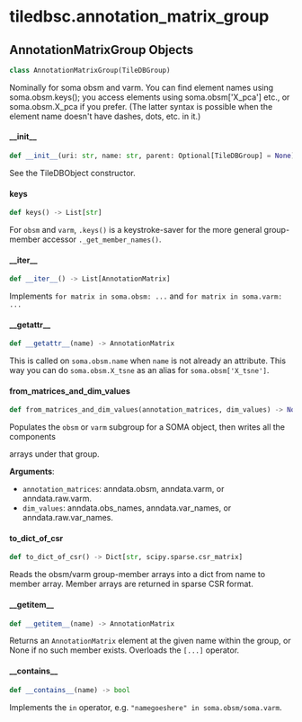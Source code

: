 <a id="tiledbsc.annotation_matrix_group"></a>

# tiledbsc.annotation\_matrix\_group

<a id="tiledbsc.annotation_matrix_group.AnnotationMatrixGroup"></a>

## AnnotationMatrixGroup Objects

```python
class AnnotationMatrixGroup(TileDBGroup)
```

Nominally for soma obsm and varm. You can find element names using soma.obsm.keys(); you access
elements using soma.obsm['X_pca'] etc., or soma.obsm.X_pca if you prefer.  (The latter syntax is
possible when the element name doesn't have dashes, dots, etc. in it.)

<a id="tiledbsc.annotation_matrix_group.AnnotationMatrixGroup.__init__"></a>

#### \_\_init\_\_

```python
def __init__(uri: str, name: str, parent: Optional[TileDBGroup] = None)
```

See the TileDBObject constructor.

<a id="tiledbsc.annotation_matrix_group.AnnotationMatrixGroup.keys"></a>

#### keys

```python
def keys() -> List[str]
```

For `obsm` and `varm`, `.keys()` is a keystroke-saver for the more general group-member
accessor `._get_member_names()`.

<a id="tiledbsc.annotation_matrix_group.AnnotationMatrixGroup.__iter__"></a>

#### \_\_iter\_\_

```python
def __iter__() -> List[AnnotationMatrix]
```

Implements `for matrix in soma.obsm: ...` and `for matrix in soma.varm: ...`

<a id="tiledbsc.annotation_matrix_group.AnnotationMatrixGroup.__getattr__"></a>

#### \_\_getattr\_\_

```python
def __getattr__(name) -> AnnotationMatrix
```

This is called on `soma.obsm.name` when `name` is not already an attribute.
This way you can do `soma.obsm.X_tsne` as an alias for `soma.obsm['X_tsne']`.

<a id="tiledbsc.annotation_matrix_group.AnnotationMatrixGroup.from_matrices_and_dim_values"></a>

#### from\_matrices\_and\_dim\_values

```python
def from_matrices_and_dim_values(annotation_matrices, dim_values) -> None
```

Populates the `obsm` or `varm` subgroup for a SOMA object, then writes all the components

arrays under that group.

**Arguments**:

- `annotation_matrices`: anndata.obsm, anndata.varm, or anndata.raw.varm.
- `dim_values`: anndata.obs_names, anndata.var_names, or anndata.raw.var_names.

<a id="tiledbsc.annotation_matrix_group.AnnotationMatrixGroup.to_dict_of_csr"></a>

#### to\_dict\_of\_csr

```python
def to_dict_of_csr() -> Dict[str, scipy.sparse.csr_matrix]
```

Reads the obsm/varm group-member arrays into a dict from name to member array.
Member arrays are returned in sparse CSR format.

<a id="tiledbsc.annotation_matrix_group.AnnotationMatrixGroup.__getitem__"></a>

#### \_\_getitem\_\_

```python
def __getitem__(name) -> AnnotationMatrix
```

Returns an `AnnotationMatrix` element at the given name within the group, or None if no such
member exists.  Overloads the `[...]` operator.

<a id="tiledbsc.annotation_matrix_group.AnnotationMatrixGroup.__contains__"></a>

#### \_\_contains\_\_

```python
def __contains__(name) -> bool
```

Implements the `in` operator, e.g. `"namegoeshere" in soma.obsm/soma.varm`.

